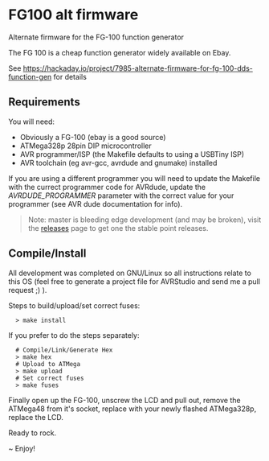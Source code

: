 # FG100 alt firmware
Alternate firmware for the FG-100 function generator

The FG 100 is a cheap function generator widely available on Ebay. 

See https://hackaday.io/project/7985-alternate-firmware-for-fg-100-dds-function-gen for details

## Requirements

You will need:

* Obviously a FG-100 (ebay is a good source)
* ATMega328p 28pin DIP microcontroller 
* AVR programmer/ISP (the Makefile defaults to using a USBTiny ISP)
* AVR toolchain (eg avr-gcc, avrdude and gnumake) installed
 
If you are using a different programmer you will need to update the Makefile with the currect programmer code
for AVRdude, update the *AVRDUDE_PROGRAMMER* parameter with the correct value for your programmer (see AVR dude
documentation for info).

> Note: master is bleeding edge development (and may be broken), visit the [releases](https://github.com/timsavage/fg100alt-firmware/releases) page to get one the stable point releases.

## Compile/Install

All development was completed on GNU/Linux so all instructions relate to this OS (feel free to generate a
project file for AVRStudio and send me a pull request ;) ).

Steps to build/upload/set correct fuses:
````
  > make install
````

If you prefer to do the steps separately:
````
  # Compile/Link/Generate Hex
  > make hex
  # Upload to ATMega
  > make upload
  # Set correct fuses
  > make fuses
````

Finally open up the FG-100, unscrew the LCD and pull out, remove the ATMega48 from it's socket, replace with your newly flashed ATMega328p, replace the LCD.

Ready to rock.

~ Enjoy!
